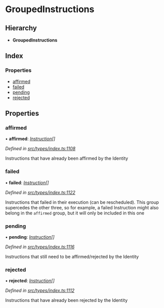 # GroupedInstructions

## Hierarchy

* **GroupedInstructions**

## Index

### Properties

* [affirmed](groupedinstructions.md#affirmed)
* [failed](groupedinstructions.md#failed)
* [pending](groupedinstructions.md#pending)
* [rejected](groupedinstructions.md#rejected)

## Properties

### affirmed

• **affirmed**: [_Instruction_](../classes/instruction.md)_\[\]_

_Defined in_ [_src/types/index.ts:1108_](https://github.com/PolymathNetwork/polymesh-sdk/blob/bf2b7a12/src/types/index.ts#L1108)

Instructions that have already been affirmed by the Identity

### failed

• **failed**: [_Instruction_](../classes/instruction.md)_\[\]_

_Defined in_ [_src/types/index.ts:1122_](https://github.com/PolymathNetwork/polymesh-sdk/blob/bf2b7a12/src/types/index.ts#L1122)

Instructions that failed in their execution \(can be rescheduled\). This group supercedes the other three, so for example, a failed Instruction might also belong in the `affirmed` group, but it will only be included in this one

### pending

• **pending**: [_Instruction_](../classes/instruction.md)_\[\]_

_Defined in_ [_src/types/index.ts:1116_](https://github.com/PolymathNetwork/polymesh-sdk/blob/bf2b7a12/src/types/index.ts#L1116)

Instructions that still need to be affirmed/rejected by the Identity

### rejected

• **rejected**: [_Instruction_](../classes/instruction.md)_\[\]_

_Defined in_ [_src/types/index.ts:1112_](https://github.com/PolymathNetwork/polymesh-sdk/blob/bf2b7a12/src/types/index.ts#L1112)

Instructions that have already been rejected by the Identity

